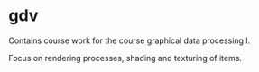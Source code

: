 # gdv
Contains course work for the course graphical data processing I.

Focus on rendering processes, shading and texturing of items. 
